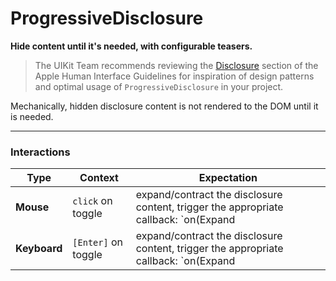 # ProgressiveDisclosure
__Hide content until it's needed, with configurable teasers.__

> The UIKit Team recommends reviewing the [Disclosure](https://developer.apple.com/library/mac/documentation/UserExperience/Conceptual/OSXHIGuidelines/ControlsButtons.html#//apple_ref/doc/uid/20000957-CH48-SW12) section of the Apple Human Interface Guidelines for inspiration of design patterns and optimal usage of `ProgressiveDisclosure` in your project.

Mechanically, hidden disclosure content is not rendered to the DOM until it is needed.

---

### Interactions

Type | Context | Expectation
---- | ------- | -----------
__Mouse__ | `click` on toggle | expand/contract the disclosure content, trigger the appropriate callback: `on(Expand|Hide)`
__Keyboard__ | `[Enter]` on toggle | expand/contract the disclosure content, trigger the appropriate callback: `on(Expand|Hide)`

